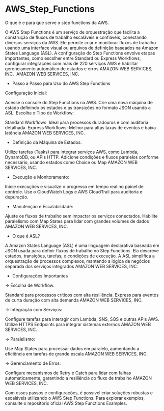 # AWS_Step_Functions
O que é e para que serve o step functions da AWS.

O AWS Step Functions é um serviço de orquestração que facilita a construção de fluxos de trabalho escaláveis e confiáveis, conectando diversos serviços da AWS. Ele permite criar e monitorar fluxos de trabalho usando uma interface visual ou arquivos de definição baseados na Amazon States Language (ASL). A configuração do Step Functions envolve etapas importantes, como escolher entre Standard ou Express Workflows, configurar integrações com mais de 220 serviços AWS e habilitar gerenciamento automático de estados e erros​ AMAZON WEB SERVICES, INC.
​
AMAZON WEB SERVICES, INC.

* Passo a Passo para Uso do AWS Step Functions

Configuração Inicial:

Acesse o console do Step Functions na AWS.
Crie uma nova máquina de estado definindo os estados e as transições no formato JSON usando a ASL.
Escolha o Tipo de Workflow:

Standard Workflows: Ideal para processos duradouros e com auditoria detalhada.
Express Workflows: Melhor para altas taxas de eventos e baixa latência​ AMAZON WEB SERVICES, INC.

* Definição da Máquina de Estados:

Utilize tarefas (Tasks) para integrar serviços AWS, como Lambda, DynamoDB, ou APIs HTTP.
Adicione condições e fluxos paralelos conforme necessário, usando estados como Choice ou Map​ AMAZON WEB SERVICES, INC.

* Execução e Monitoramento:

Inicie execuções e visualize o progresso em tempo real no painel de controle.
Use o CloudWatch Logs e AWS CloudTrail para auditoria e depuração.

* Manutenção e Escalabilidade:

Ajuste os fluxos de trabalho sem impactar os serviços conectados.
Habilite paralelismo com Map States para lidar com grandes volumes de dados​ AMAZON WEB SERVICES, INC.
​
* O que é ASL?

A Amazon States Language (ASL) é uma linguagem declarativa baseada em JSON usada para definir fluxos de trabalho no Step Functions. Ela descreve estados, transições, tarefas, e condições de execução. A ASL simplifica a orquestração de processos complexos, mantendo a lógica de negócios separada dos serviços integrados​ AMAZON WEB SERVICES, INC.

* Configurações Importantes

-> Escolha de Workflow:

Standard para processos críticos com alta resiliência.
Express para eventos de curta duração com alta demanda​ AMAZON WEB SERVICES, INC.

-> Integração com Serviços:

Configure tarefas para interagir com Lambda, SNS, SQS e outras APIs AWS.
Utilize HTTPS Endpoints para integrar sistemas externos​ AMAZON WEB SERVICES, INC.

-> Paralelismo:

Use Map States para processar dados em paralelo, aumentando a eficiência em tarefas de grande escala​ AMAZON WEB SERVICES, INC.

-> Gerenciamento de Erros:

Configure mecanismos de Retry e Catch para lidar com falhas automaticamente, garantindo a resiliência do fluxo de trabalho​ AMAZON WEB SERVICES, INC.

Com esses passos e configurações, é possível criar soluções robustas e escaláveis utilizando o AWS Step Functions. Para explorar exemplos, consulte o repositório oficial AWS Step Functions Examples.
